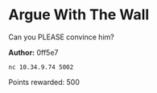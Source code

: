# Argue With The Wall
Can you PLEASE convince him?

**Author:** 0ff5e7

`nc 10.34.9.74 5002`

Points rewarded: 500
